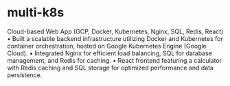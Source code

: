 # multi-k8s
Cloud-based Web App (GCP, Docker, Kubernetes, Nginx, SQL, Redis, React)
•	Built a scalable backend infrastructure utilizing Docker and Kubernetes for container orchestration, hosted on Google Kubernetes Engine (Google Cloud).
•	Integrated Nginx for efficient load balancing, SQL for database management, and Redis for caching.
•	React frontend featuring a calculator with Redis caching and SQL storage for optimized performance and data persistence.
